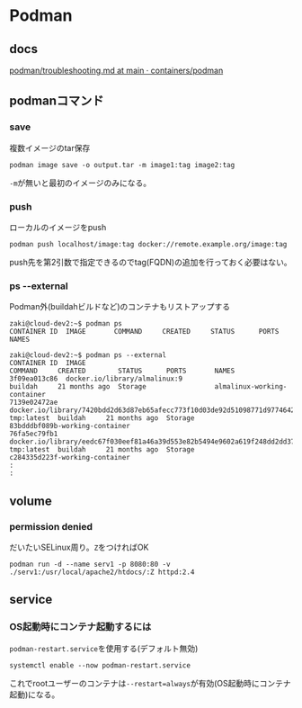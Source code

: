 # Podman

## docs

[podman/troubleshooting.md at main · containers/podman](https://github.com/containers/podman/blob/main/troubleshooting.md)

## podmanコマンド

### save

複数イメージのtar保存

```console
podman image save -o output.tar -m image1:tag image2:tag
```

`-m`が無いと最初のイメージのみになる。

### push

ローカルのイメージをpush

```console
podman push localhost/image:tag docker://remote.example.org/image:tag
```

push先を第2引数で指定できるのでtag(FQDN)の追加を行っておく必要はない。

### ps --external

Podman外(buildahビルドなど)のコンテナもリストアップする

```console
zaki@cloud-dev2:~$ podman ps 
CONTAINER ID  IMAGE       COMMAND     CREATED     STATUS      PORTS       NAMES

zaki@cloud-dev2:~$ podman ps --external 
CONTAINER ID  IMAGE                                                                                          COMMAND     CREATED        STATUS      PORTS       NAMES
3f09ea013c86  docker.io/library/almalinux:9                                                                  buildah     21 months ago  Storage                 almalinux-working-container
7139e02472ae  docker.io/library/7420bdd2d63d87eb65afecc773f10d03de92d51098771d97746425c3043c3d95-tmp:latest  buildah     21 months ago  Storage                 83bdddbf089b-working-container
76fa5ec79fb1  docker.io/library/eedc67f030eef81a46a39d553e82b5494e9602a619f248dd2dd377ea1194d536-tmp:latest  buildah     21 months ago  Storage                 c284335d223f-working-container
:
:
```

## volume

### permission denied

だいたいSELinux周り。`Z`をつければOK

```console
podman run -d --name serv1 -p 8080:80 -v ./serv1:/usr/local/apache2/htdocs/:Z httpd:2.4
```

## service

### OS起動時にコンテナ起動するには

`podman-restart.service`を使用する(デフォルト無効)

```console
systemctl enable --now podman-restart.service
```

これでrootユーザーのコンテナは`--restart=always`が有効(OS起動時にコンテナ起動)になる。
